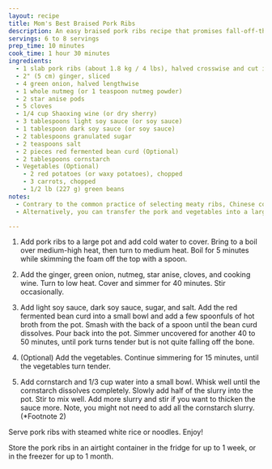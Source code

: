 ```yaml
---
layout: recipe
title: Mom's Best Braised Pork Ribs
description: An easy braised pork ribs recipe that promises fall-off-the-bone ribs with a rich, savory taste. Freezer-friendly and perfect for meal prep. {Gluten Free Adaptable}
servings: 6 to 8 servings
prep_time: 10 minutes
cook_time: 1 hour 30 minutes
ingredients:
  - 1 slab pork ribs (about 1.8 kg / 4 lbs), halved crosswise and cut into one-bone sections (*Footnote 1)
  - 2" (5 cm) ginger, sliced
  - 4 green onion, halved lengthwise
  - 1 whole nutmeg (or 1 teaspoon nutmeg powder)
  - 2 star anise pods
  - 5 cloves
  - 1/4 cup Shaoxing wine (or dry sherry)
  - 3 tablespoons light soy sauce (or soy sauce)
  - 1 tablespoon dark soy sauce (or soy sauce)
  - 2 tablespoons granulated sugar
  - 2 teaspoons salt
  - 2 pieces red fermented bean curd (Optional)
  - 2 tablespoons cornstarch
  - Vegetables (Optional)
    - 2 red potatoes (or waxy potatoes), chopped
    - 3 carrots, chopped
    - 1/2 lb (227 g) green beans
notes:
  - Contrary to the common practice of selecting meaty ribs, Chinese cooking prefers smaller ribs with thin layers of meat, so the meat will be more flavorful. When you purchase the ribs, ask the butcher to saw the ribs crosswise into two shorter slabs. Then you can cut them into one-bone sections at home. Cutting the ribs into shorter sections makes serving easier and the meat more flavorful.
  - Alternatively, you can transfer the pork and vegetables into a large bowl. Then reduce the sauce by turning to medium high heat for 15 to 30 minutes, until it’s thick enough to coat the back of a spoon.

---
```


1. Add pork ribs to a large pot and add cold water to cover. Bring to a boil over medium-high heat, then turn to medium heat. Boil for 5 minutes while skimming the foam off the top with a spoon.

2. Add the ginger, green onion, nutmeg, star anise, cloves, and cooking wine. Turn to low heat. Cover and simmer for 40 minutes. Stir occasionally.

3. Add light soy sauce, dark soy sauce, sugar, and salt. Add the red fermented bean curd into a small bowl and add a few spoonfuls of hot broth from the pot. Smash with the back of a spoon until the bean curd dissolves. Pour back into the pot. Simmer uncovered for another 40 to 50 minutes, until pork turns tender but is not quite falling off the bone.

4. (Optional) Add the vegetables. Continue simmering for 15 minutes, until the vegetables turn tender.

5. Add cornstarch and 1/3 cup water into a small bowl. Whisk well until the cornstarch dissolves completely. Slowly add half of the slurry into the pot. Stir to mix well. Add more slurry and stir if you want to thicken the sauce more. Note, you might not need to add all the cornstarch slurry. (*Footnote 2)

Serve pork ribs with steamed white rice or noodles. Enjoy!

Store the pork ribs in an airtight container in the fridge for up to 1 week, or in the freezer for up to 1 month.
